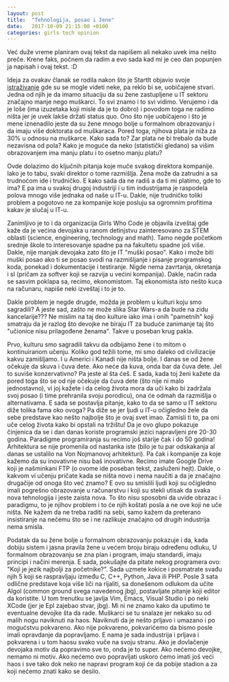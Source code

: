 ```yaml
---
layout: post
title:  "Tehnologija, posao i žene"
date:   2017-10-09 21:15:00 +0100
categories: girls tech opinion
---
```


Već duže vreme planiram ovaj tekst da napišem ali nekako uvek ima nešto preče. Krene faks, počnem da radim a evo sada kad mi je ceo dan
popunjen ja napisah i ovaj tekst. :D 


Ideja za ovakav članak se rodila nakon što je StartIt objavio svoje [istraživanje](https://startit.rs/programerke-i-programeri-zene-duplo-jace-u-formalnom-obrazovanju-muskarci-30-u-zaradi/) gde su se mogle videti neke, pa reklo bi se, uobičajene stvari. Jedna od njih je da imamo situaciju da su žene zastupljene u IT sektoru značajno manje nego muškarci. To svi znamo i to svi vidimo. Verujemo i da je loše (ima izuzetaka koji misle da je to dobro) i povodom toga ne radimo ništa jer je uvek lakše držati status quo. Ono što nije uobičajeno i što je mene iznenadilo jeste da su žene mnogo bolje u formalnom obrazovanju i da imaju više doktorata od muškaraca. Pored toga, njihova plata je niža za 30% u odnosu na muškarce. Kako sada to? Zar plata ne bi trebalo da bude nezavisna od pola? Kako je moguće da neko (statistički gledano) sa višim obrazovanjem ima manju platu i to osetno manju platu? 

Ovde dolazimo do ključnih pitanja koje muče svakog direktora kompanije. Iako je to tabu, svaki direktor o tome razmišlja. Žena može da zatrudni a sa trudnoćom ide i trudničko. E kako sada da ne radiš a da ti mi platimo, gde to ima? E pa ima u svakoj drugoj industriji i u tim industrijama je raspodela polova mnogo više jednaka od naše u IT-u. Dakle, nije trudničko toliki problem a pogotovo ne za kompanije koje posluju sa ogromnim profitima kakav je slučaj u IT-u.

Zanimljivo je to i da organizacija Girls Who Code je objavila izveštaj gde kaže da je većina devojaka u ranom detinjstvu zainteresovano za STEM oblasti (science, engineering, technology and math). Tamo negde početkom srednje škole to interesovanje spadne pa na fakultetu spadne još više. Dakle, nije manjak devojaka zato što je IT "muški posao". Kako i može biti muški posao ako ti se posao svodi na razmišljanje i pisanje programskog koda, ponekad i dokumentacije i testiranje. Nigde nema zavrtanja, okretanja i sl (pričam za softver koji se razvija u većini kompanija). Dakle, način rada se sasvim poklapa sa, recimo, ekonomistom. Taj ekonomista isto nešto kuca na računaru, napiše neki izveštaj i to je to. 

Dakle problem je negde drugde, možda je problem u kulturi koju smo sagradili? A jeste sad, zašto ne može slika Star Wars-a da bude na zidu kancelarije??? Ne mislim na taj deo kulture iako ima i onih "pametnih" koji smatraju da je razlog što devojke ne biraju IT
za buduće zanimanje taj što "učionice nisu prilagođene ženama". Takve u poseban krug pakla. 

Prvo, kulturu smo sagradili takvu da odbijamo žene i to mitom o kontinuiranom učenju. 
Koliko god težili tome, mi smo daleko od civilizacije kakvu zamišljamo. I u Americi i Kanadi nije ništa bolje. I danas se od žene očekuje da skuva i čuva dete. Ako neće da kuva, onda bar da čuva dete. Jel to suviše konzervativno? Pa jeste al šta ćeš. E sada, kada toj ženi kažete da pored toga što se od nje očekuje da čuva dete (što nije ni malo jednostavno), vi joj kažete i da celog života mora da 
uči kako bi zadržala svoj posao (i time prehranila svoju porodicu), ona će odmah da razmišlja o alternativama. E sada se postavlja
pitanje, kako to da se samo u IT sektoru diže tolika fama oko ovoga? Pa diže se jer ljudi u IT-u očigledno žele da sebe predstave
kao nešto najbolje što je ovaj svet imao. Zamisli ti to, pa oni uče celog života kako bi opstali na tržištu! Da je ovo glupo pokazuje
činjenica da se i dan danas koriste programski jezici napravljeni pre 20-30 godina. Paradigme programiranja su recimo još starije čak i do 50 godina! Arhitektura se nije promenila od nastanka iste (bilo je tu par odskakanja al danas se ustalilo na Von Nojmanovoj arhitekturi). Pa čak i kompanije za koje kažemo da su inovativne nisu baš inovativne. Recimo imate Google Drive koji je našminkani FTP (o ovome ide poseban tekst, zasluženi hejt). Dakle, o kakvom vi učenju pričate kada se ništa novo i nema naučiti a da je značajno drugačije od onoga što već znamo? E ovo su smislili ljudi koji su očigledno imali pogrešno obrazovanje u računarstvu i koji su stekli utisak da svaka nova tehnologija i jeste zaista nova. To što nisu sposobni da uvide obrazac i paradigmu, to je njihov problem i to će njih koštati posla a ne ove koji ne uče ništa. Ne kažem da ne treba raditi na sebi, samo kažem da preterano insistiranje na nečemu što se i ne razlikuje značajno od drugih industrija nema smisla.

Podatak da su žene bolje u formalnom obrazovanju pokazuje i da, kada dobiju sistem i jasna pravila žene u većem broju biraju određenu odluku, U formalnom obrazovanju se zna plan i program, imaju standardi, imaju principi i načini merenja. E sada, pokušajte da pitate nekog programera ovo: "Koji je jezik najbolji za početnike?". Sada uzmete kokice i posmatrate svađu njih 5 koji se raspravljaju između C, C++, Python, Java ili PHP. Posle 3 sata odlične predstave koja više liči na rijaliti, sa donešenom odlukom da učite Algol (common ground svega navedenog jbg), postavljate pitanje koji editor da koristite. U tom trenutku se javlja Vim, Emacs, Visual Studio i po neki XCode (jer je Epl zajebao stvar, jbg). Mi ni ne znamo kako da uputimo te eventualne devojke šta da rade. Muškarci se tu snalaze jer nekako su 
od malih nogu naviknuti na haos. Naviknuti da je nešto prljavo i umazano i po mogućstvu pokvareno. Ako nije pokvareno, pokvarićemo da bismo posle imali opravdanje da popravljamo. E nama je sada industrija i prljava i pokvarena i u tom haosu svako vuče na svoju stranu. Ako je dovlačenje devojaka motiv da popravimo sve to, onda je to super. Ako nećemo devojke, nemamo ni motiv. Ako nećemo ovo popravljati uskoro ćemo imati još veći haos i sve tako dok neko ne napravi program koji će da pobije stadion a za koji nećemo znati kako se desilo. 
